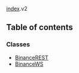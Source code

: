 [index](./Module:-index).v2

## Table of contents

### Classes

- [BinanceREST](../classes/Class:-BinanceREST)
- [BinanceWS](../classes/Class:-BinanceWS)
